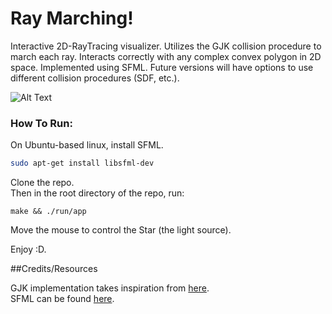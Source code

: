 # Ray Marching!

Interactive 2D-RayTracing visualizer. Utilizes the GJK collision procedure to march each ray. Interacts correctly with any complex convex polygon in 2D space. Implemented using SFML. Future versions will have options to use different collision procedures (SDF, etc.).

![Alt Text](https://media.giphy.com/media/sj52P3iCk7u5nrcPWr/giphy.gif)


### How To Run:
On Ubuntu-based linux, install SFML.

```bash
sudo apt-get install libsfml-dev
```
Clone the repo. \
Then in the root directory of the repo, run:

```base
make && ./run/app
```

Move the mouse to control the Star (the light source).

Enjoy :D.


##Credits/Resources

GJK implementation takes inspiration from [here](https://github.com/kroitor/gjk.c). <br /> SFML can be found [here](https://www.sfml-dev.org/).
